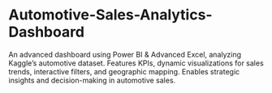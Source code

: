 # Automotive-Sales-Analytics-Dashboard
An advanced dashboard using Power BI &amp; Advanced Excel, analyzing Kaggle’s automotive dataset. Features KPIs, dynamic visualizations for sales trends, interactive filters, and geographic mapping. Enables strategic insights and decision-making in automotive sales.
